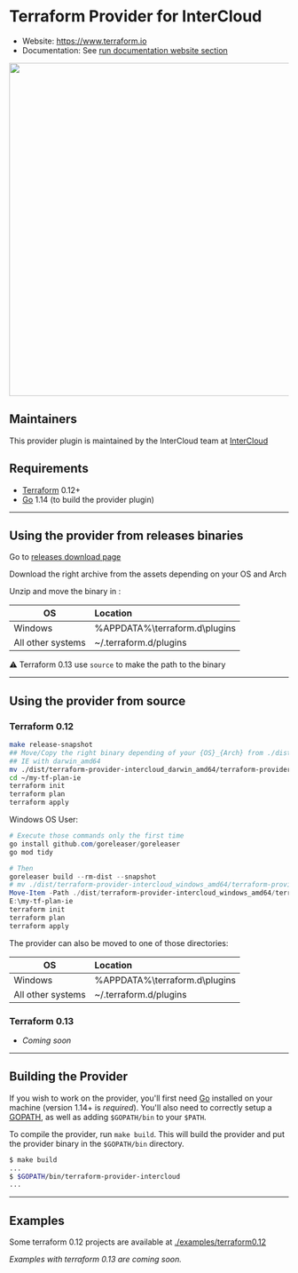 # Terraform Provider for InterCloud

- Website: <https://www.terraform.io>
- Documentation: See [run documentation website section](#documentation-website)
  
<img src="https://cdn.rawgit.com/hashicorp/terraform-website/master/content/source/assets/images/logo-hashicorp.svg" width="600px">

## Maintainers

This provider plugin is maintained by the InterCloud team at [InterCloud](https://intercloud.com)

## Requirements

- [Terraform](https://www.terraform.io/downloads.html) 0.12+
- [Go](https://golang.org/doc/install) 1.14 (to build the provider plugin)

------------------------------

## Using the provider from releases binaries

Go to [releases download page](https://github.com/intercloud/terraform-provider-intercloud/releases)

Download the right archive from the assets depending on your OS and Arch

Unzip and move the binary in :

| OS                | Location                        |
|-------------------|:--------------------------------|
| Windows           | %APPDATA%\terraform.d\plugins   |
| All other systems | ~/.terraform.d/plugins          |

:warning: Terraform 0.13 use `source` to make the path to the binary

------------------------------

## Using the provider from source

### Terraform 0.12

```sh
make release-snapshot
## Move/Copy the right binary depending of your {OS}_{Arch} from ./dist to the root of your hcl files
## IE with darwin_amd64
mv ./dist/terraform-provider-intercloud_darwin_amd64/terraform-provider-intercloud_v1.1.0-SNAPSHOT-783c762 ~/my-tf-plan-ie/
cd ~/my-tf-plan-ie
terraform init
terraform plan
terraform apply
```

Windows OS User:

```powershell
# Execute those commands only the first time
go install github.com/goreleaser/goreleaser
go mod tidy

# Then
goreleaser build --rm-dist --snapshot
# mv ./dist/terraform-provider-intercloud_windows_amd64/terraform-provider-intercloud_v1.1.0-SNAPSHOT-783c762.exe E:\my-tf-plan-ie\terraform-provider-intercloud_v1.1.0-SNAPSHOT-783c762.exe
Move-Item -Path ./dist/terraform-provider-intercloud_windows_amd64/terraform-provider-intercloud_v1.1.0-SNAPSHOT-783c762.exe -Destination E:\my-tf-plan-ie\terraform-provider-intercloud_v1.1.0-SNAPSHOT-783c762.exe
E:\my-tf-plan-ie
terraform init
terraform plan
terraform apply

```

The provider can also be moved to one of those directories:

| OS                | Location                        |
|-------------------|:--------------------------------|
| Windows           | %APPDATA%\terraform.d\plugins   |
| All other systems | ~/.terraform.d/plugins          |

### Terraform 0.13

- *Coming soon*

------------------------------

## Building the Provider

If you wish to work on the provider, you'll first need [Go](http://www.golang.org) installed on your machine (version 1.14+ is *required*).
You'll also need to correctly setup a [GOPATH](http://golang.org/doc/code.html#GOPATH), as well as adding `$GOPATH/bin` to your `$PATH`.

To compile the provider, run `make build`. This will build the provider and put the provider binary in the `$GOPATH/bin` directory.

```sh
$ make build
...
$ $GOPATH/bin/terraform-provider-intercloud
...
```

------------------------------

## Examples

Some terraform 0.12 projects are available at [./examples/terraform0.12](?/../examples/terraform0.12)

*Examples with terraform 0.13 are coming soon.*
